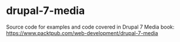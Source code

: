 drupal-7-media
==============

Source code for examples and code covered in Drupal 7 Media book: https://www.packtpub.com/web-development/drupal-7-media
